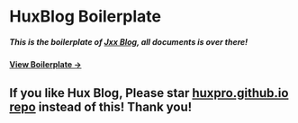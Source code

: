 # HuxBlog Boilerplate

##### This is the boilerplate of [Jxx Blog](https://github.com/onepiece1991/onepiece1991.github.io), all documents is over there!

#### [View Boilerplate &rarr;](https://onepiece1991.github.io/)

## If you like Hux Blog, Please star [huxpro.github.io repo](https://github.com/Huxpro/huxpro.github.io) instead of this! Thank you!